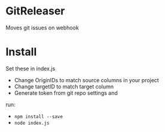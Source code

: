 # GitReleaser
Moves git issues on webhook

# Install
Set these in index.js
* Change OriginIDs to match source columns in your project
* Change targetID to match target column
* Generate token from git repo settings and

run:
* `npm install --save`
* `node index.js`
